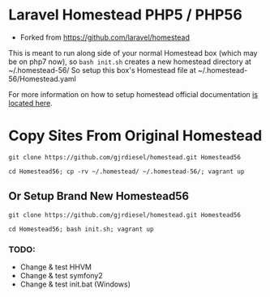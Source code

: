 # Laravel Homestead PHP5 / PHP56

* Forked from https://github.com/laravel/homestead

This is meant to run along side of your normal Homestead box (which may be on php7 now), so `bash init.sh` creates a new homestead directory at ~/.homestead-56/ So setup this box's Homestead file at ~/.homestead-56/Homestead.yaml

For more information on how to setup homestead official documentation [is located here](https://laravel.com/docs/5.2/homestead).

# Copy Sites From Original Homestead

```git clone https://github.com/gjrdiesel/homestead.git Homestead56```

```cd Homestead56; cp -rv ~/.homestead/ ~/.homestead-56/; vagrant up```

## Or Setup Brand New Homestead56

 ```git clone https://github.com/gjrdiesel/homestead.git Homestead56```

```cd Homestead56; bash init.sh; vagrant up```

### TODO:
* Change & test HHVM
* Change & test symfony2
* Change & test init.bat (Windows)
